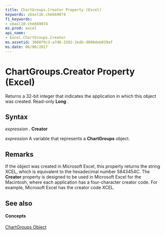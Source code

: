 ```yaml
---
title: ChartGroups.Creator Property (Excel)
keywords: vbaxl10.chm569074
f1_keywords:
- vbaxl10.chm569074
ms.prod: excel
api_name:
- Excel.ChartGroups.Creator
ms.assetid: 3008f9c3-a7d8-3202-2edb-d090deb039af
ms.date: 06/08/2017
---
```



# ChartGroups.Creator Property (Excel)

Returns a 32-bit integer that indicates the application in which this object was created. Read-only **Long** .


## Syntax

 _expression_ . **Creator**

 _expression_ A variable that represents a **ChartGroups** object.


## Remarks

If the object was created in Microsoft Excel, this property returns the string XCEL, which is equivalent to the hexadecimal number 5843454C. The **Creator** property is designed to be used in Microsoft Excel for the Macintosh, where each application has a four-character creator code. For example, Microsoft Excel has the creator code XCEL.


## See also


#### Concepts


[ChartGroups Object](chartgroups-object-excel.md)

